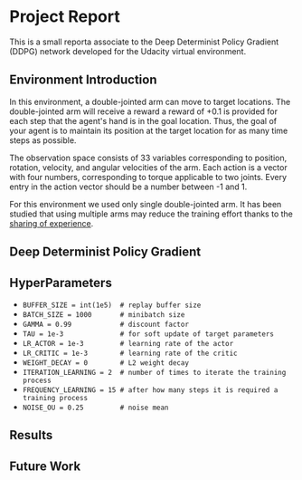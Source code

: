 # Project Report

This is a small reporta associate to the Deep Determinist Policy Gradient (DDPG) network developed for the Udacity virtual environment.

## Environment Introduction

In this environment, a double-jointed arm can move to target locations. The double-jointed arm will receive a reward  a reward of +0.1 is provided for each step that the agent's hand is in the goal location. Thus, the goal of your agent is to maintain its position at the target location for as many time steps as possible.

The observation space consists of 33 variables corresponding to position, rotation, velocity, and angular velocities of the arm. Each action is a vector with four numbers, corresponding to torque applicable to two joints. Every entry in the action vector should be a number between -1 and 1.

For this environment we used only single double-jointed arm. It has been studied that using multiple arms may reduce the training effort thanks to the [sharing of experience](https://ai.googleblog.com/2016/10/how-robots-can-acquire-new-skills-from.html).

## Deep Determinist Policy Gradient


## HyperParameters

*  ```BUFFER_SIZE = int(1e5)  # replay buffer size```
* ```BATCH_SIZE = 1000       # minibatch size```
* ```GAMMA = 0.99            # discount factor```
* ```TAU = 1e-3              # for soft update of target parameters```
* ```LR_ACTOR = 1e-3         # learning rate of the actor ```
* ```LR_CRITIC = 1e-3        # learning rate of the critic```
* ```WEIGHT_DECAY = 0        # L2 weight decay```
* ```ITERATION_LEARNING = 2  # number of times to iterate the training process```
* ```FREQUENCY_LEARNING = 15 # after how many steps it is required a training process```
* ```NOISE_OU = 0.25         # noise mean ```


## Results


## Future Work
